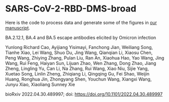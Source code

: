 # SARS-CoV-2-RBD-DMS-broad
 
Here is the code to process data and generate some of the figures in [our manuscript](https://www.biorxiv.org/content/10.1101/2022.04.30.489997v1).

BA.2.12.1, BA.4 and BA.5 escape antibodies elicited by Omicron infection

Yunlong Richard Cao, Ayijiang Yisimayi, Fanchong Jian, Weiliang Song, Tianhe Xiao, Lei Wang, Shuo Du, Jing Wang, Qianqian Li, Xiaosu Chen, Peng Wang, Zhiying Zhang, Pulan Liu, Ran An, Xiaohua Hao, Yao Wang, Jing Wang, Rui Feng, Haiyan Sun, Lijuan Zhao, Wen Zhang, Dong Zhao, Jiang Zheng, Lingling Yu, Can Li, Na Zhang, Rui Wang, Xiao Niu, Sijie Yang, Xuetao Song, Linlin Zheng, Zhiqiang Li, Qingqing Gu, Fei Shao, Weijin Huang, Ronghua Jin, Zhongyang Shen, Youchun Wang, Xiangxi Wang, Junyu Xiao, Xiaoliang Sunney Xie

bioRxiv 2022.04.30.489997; doi: https://doi.org/10.1101/2022.04.30.489997